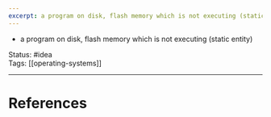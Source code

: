 ```yaml
---
excerpt: a program on disk, flash memory which is not executing (static entity)
---
```

- a program on disk, flash memory which is not executing (static entity)

Status: #idea  
Tags: [[operating-systems]]  

---
# References